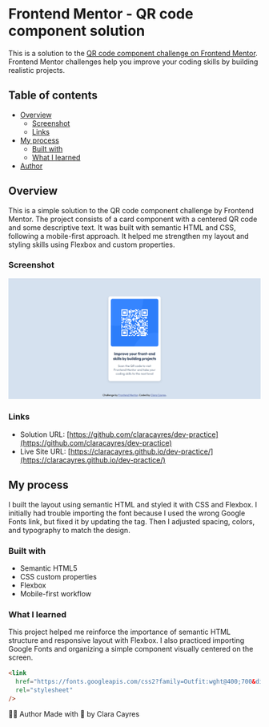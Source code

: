 # Frontend Mentor - QR code component solution

This is a solution to the [QR code component challenge on Frontend Mentor](https://www.frontendmentor.io/challenges/qr-code-component-iux_sIO_H). Frontend Mentor challenges help you improve your coding skills by building realistic projects.

## Table of contents

- [Overview](#overview)
  - [Screenshot](#screenshot)
  - [Links](#links)
- [My process](#my-process)
  - [Built with](#built-with)
  - [What I learned](#what-i-learned)
- [Author](#author)

## Overview

This is a simple solution to the QR code component challenge by Frontend Mentor. The project consists of a card component with a centered QR code and some descriptive text. It was built with semantic HTML and CSS, following a mobile-first approach. It helped me strengthen my layout and styling skills using Flexbox and custom properties.

### Screenshot

![Screenshot of the project](images/screenshot.png)

### Links

- Solution URL: [https://github.com/claracayres/dev-practice](https://github.com/claracayres/dev-practice)
- Live Site URL: [https://claracayres.github.io/dev-practice/](https://claracayres.github.io/dev-practice/)

## My process

I built the layout using semantic HTML and styled it with CSS and Flexbox. I initially had trouble importing the font because I used the wrong Google Fonts link, but fixed it by updating the <link> tag. Then I adjusted spacing, colors, and typography to match the design.

### Built with

- Semantic HTML5
- CSS custom properties
- Flexbox
- Mobile-first workflow

### What I learned

This project helped me reinforce the importance of semantic HTML structure and responsive layout with Flexbox. I also practiced importing Google Fonts and organizing a simple component visually centered on the screen.

```html
<link
  href="https://fonts.googleapis.com/css2?family=Outfit:wght@400;700&display=swap"
  rel="stylesheet"
/>
```
👩‍💻 Author
Made with 💙 by Clara Cayres